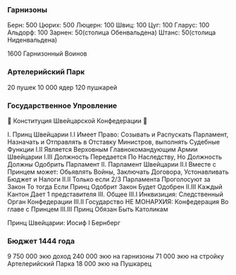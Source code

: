 ### Гарнизоны

Берн: 500
Цюрих: 500
Люцерн: 100
Швиц: 100
Цуг: 100
Гларус: 100
Альдорф: 100
Зарнен: 50(столица Обенвальдена)
Штанс: 50(столица Ниденвальдена)

1600 Гарнизонный Воинов

### Артелерийский Парк

20 пушек
10 000 ядер
120 пушкарей

### Государственное Упровление

📜 Конституция Швейцарской Конфедерации 📜

I. Принц Швейцарии
I.I Имеет Право: Созывать и Распускать Парламент, Назначать и Отправлять в Отставку Министров, выполнять Судебные Функции
I.II Является Верховным Главнокомандующим Армии Швейцарии
I.III Должность Передается По Наследству, Но Должность Должны Одобрить Парламент
II. Парламент Швейцарии
II.I Вместе с Принцем может: Обьявлять Войны, Заключать Договора, Устонавливать Бюджет и Налоги
II.II Только если 2/3 Парламента Проголосуют за Закон То тогда Если Принц Одобрит Закон Будет Одобрен
II.III Каждый Кантон Дает 1 представителя
III. Общее
III.I Инквизиция: Следственный Орган Конфедерации
III.II Государство НЕ МОНАРХИЯ: Конфедерация Во главе с Принцем
III.III Принц Обязан Быть Католикам

Принц Швейцарии: Иосиф I Бернберг


### Бюджет 1444 года

9 750 000 экю доход
240 000 экю на гарнизоны
71 000 экю на стройку Артелерийский Парка
18 000 экю на Пушкарец
